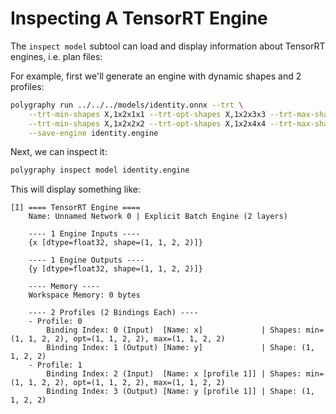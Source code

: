 # Inspecting A TensorRT Engine

The `inspect model` subtool can load and display information
about TensorRT engines, i.e. plan files:

For example, first we'll generate an engine with dynamic shapes
and 2 profiles:

```bash
polygraphy run ../../../models/identity.onnx --trt \
    --trt-min-shapes X,1x2x1x1 --trt-opt-shapes X,1x2x3x3 --trt-max-shapes X,1x2x5x5 \
    --trt-min-shapes X,1x2x2x2 --trt-opt-shapes X,1x2x4x4 --trt-max-shapes X,1x2x6x6 \
    --save-engine identity.engine
```

Next, we can inspect it:

```bash
polygraphy inspect model identity.engine
```

This will display something like:

```
[I] ==== TensorRT Engine ====
    Name: Unnamed Network 0 | Explicit Batch Engine (2 layers)

    ---- 1 Engine Inputs ----
    {x [dtype=float32, shape=(1, 1, 2, 2)]}

    ---- 1 Engine Outputs ----
    {y [dtype=float32, shape=(1, 1, 2, 2)]}

    ---- Memory ----
    Workspace Memory: 0 bytes

    ---- 2 Profiles (2 Bindings Each) ----
    - Profile: 0
        Binding Index: 0 (Input)  [Name: x]             | Shapes: min=(1, 1, 2, 2), opt=(1, 1, 2, 2), max=(1, 1, 2, 2)
        Binding Index: 1 (Output) [Name: y]             | Shape: (1, 1, 2, 2)
    - Profile: 1
        Binding Index: 2 (Input)  [Name: x [profile 1]] | Shapes: min=(1, 1, 2, 2), opt=(1, 1, 2, 2), max=(1, 1, 2, 2)
        Binding Index: 3 (Output) [Name: y [profile 1]] | Shape: (1, 1, 2, 2)
```

